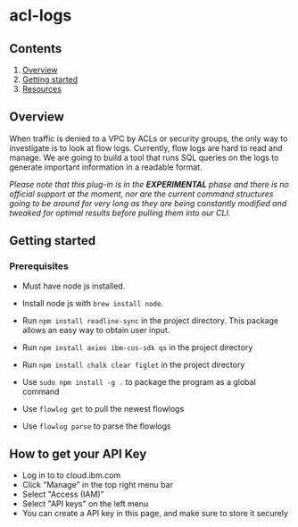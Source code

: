 # acl-logs

## Contents

1. [Overview](#overview)
2. [Getting started](#getting-started)
3. [Resources](#resources)

## Overview 

When traffic is denied to a VPC by ACLs or security groups, the only way to investigate is to look at flow logs. Currently, flow logs are hard to read and manage. We are going to build a tool that runs SQL queries on the logs to generate important information in a readable format.

_Please note that this plug-in is in the **EXPERIMENTAL** phase and there is no official support at the moment, nor are the current command structures going to be around for very long as they are being constantly modified and tweaked for optimal results before pulling them into our CLI._

## Getting started

### Prerequisites

- Must have node js installed.

- Install node js with `brew install node`.

- Run `npm install readline-sync` in the project directory. This package allows an easy way to obtain user input.
- Run `npm install axios ibm-cos-sdk qs` in the project directory
- Run `npm install chalk clear figlet` in the project directory


- Use `sudo npm install -g .` to package the program as a global command
- Use `flowlog get` to pull the newest flowlogs
- Use `flowlog parse` to parse the flowlogs

## How to get your API Key
- Log in to to cloud.ibm.com
- Click "Manage" in the top right menu bar
- Select "Access (IAM)"
- Select "API keys" on the left menu
- You can create a API key in this page, and make sure to store it securely

## 